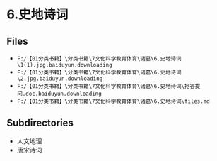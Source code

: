 # 6.史地诗词

## Files

- `F:/【01分类书籍】\分类书籍\7文化科学教育体育\诸葛\6.史地诗词\1(1).jpg.baiduyun.downloading`
- `F:/【01分类书籍】\分类书籍\7文化科学教育体育\诸葛\6.史地诗词\2.jpg.baiduyun.downloading`
- `F:/【01分类书籍】\分类书籍\7文化科学教育体育\诸葛\6.史地诗词\抢答提问.doc.baiduyun.downloading`
- `F:/【01分类书籍】\分类书籍\7文化科学教育体育\诸葛\6.史地诗词\files.md`

## Subdirectories

- 人文地理
- 唐宋诗词
